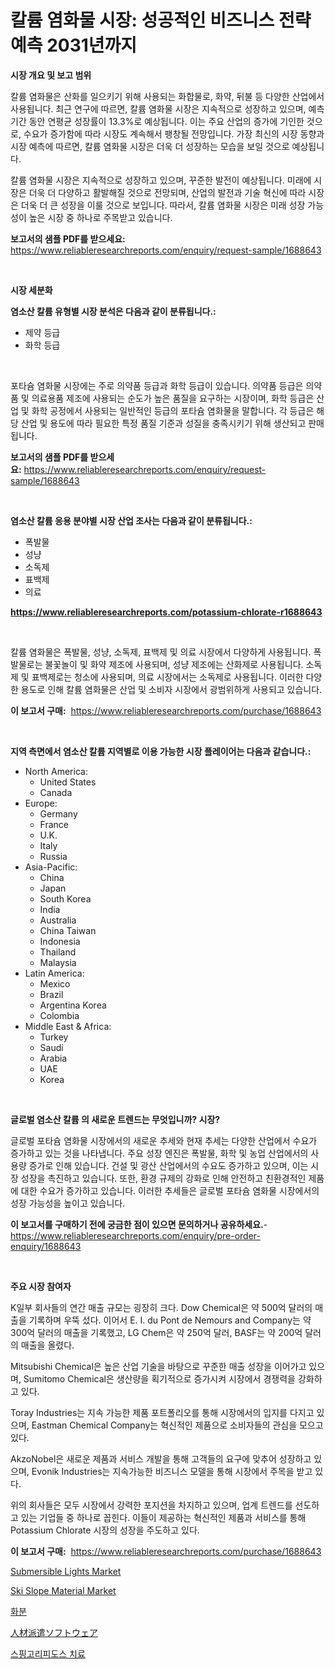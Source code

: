 <p><h1>칼륨 염화물 시장: 성공적인 비즈니스 전략 예측 2031년까지</h1></p><p><strong>시장 개요 및 보고 범위</strong></p>
<p><p>칼륨 염화물은 산화를 일으키기 위해 사용되는 화합물로, 화약, 뒤불 등 다양한 산업에서 사용됩니다. 최근 연구에 따르면, 칼륨 염화물 시장은 지속적으로 성장하고 있으며, 예측 기간 동안 연평균 성장률이 13.3%로 예상됩니다. 이는 주요 산업의 증가에 기인한 것으로, 수요가 증가함에 따라 시장도 계속해서 팽창될 전망입니다. 가장 최신의 시장 동향과 시장 예측에 따르면, 칼륨 염화물 시장은 더욱 더 성장하는 모습을 보일 것으로 예상됩니다.</p><p>칼륨 염화물 시장은 지속적으로 성장하고 있으며, 꾸준한 발전이 예상됩니다. 미래에 시장은 더욱 더 다양하고 활발해질 것으로 전망되며, 산업의 발전과 기술 혁신에 따라 시장은 더욱 더 큰 성장을 이룰 것으로 보입니다. 따라서, 칼륨 염화물 시장은 미래 성장 가능성이 높은 시장 중 하나로 주목받고 있습니다.</p></p>
<p><strong>보고서의 샘플 PDF를 받으세요:</strong> <a href="https://www.reliableresearchreports.com/enquiry/request-sample/1688643">https://www.reliableresearchreports.com/enquiry/request-sample/1688643</a></p>
<p>&nbsp;</p>
<p><strong>시장 세분화</strong></p>
<p><strong>염소산 칼륨 유형별 시장 분석은 다음과 같이 분류됩니다.:</strong></p>
<p><ul><li>제약 등급</li><li>화학 등급</li></ul></p>
<p>&nbsp;</p>
<p><p>포타슘 염화물 시장에는 주로 의약품 등급과 화학 등급이 있습니다. 의약품 등급은 의약품 및 의료용품 제조에 사용되는 순도가 높은 품질을 요구하는 시장이며, 화학 등급은 산업 및 화학 공정에서 사용되는 일반적인 등급의 포타슘 염화물을 말합니다. 각 등급은 해당 산업 및 용도에 따라 필요한 특정 품질 기준과 성질을 충족시키기 위해 생산되고 판매됩니다.</p></p>
<p><strong>보고서의 샘플 PDF를 받으세요:</strong>&nbsp;<a href="https://www.reliableresearchreports.com/enquiry/request-sample/1688643">https://www.reliableresearchreports.com/enquiry/request-sample/1688643</a></p>
<p>&nbsp;</p>
<p><strong> 염소산 칼륨 응용 분야별 시장 산업 조사는 다음과 같이 분류됩니다.:</strong></p>
<p><ul><li>폭발물</li><li>성냥</li><li>소독제</li><li>표백제</li><li>의료</li></ul></p>
<p><strong><a href="https://www.reliableresearchreports.com/potassium-chlorate-r1688643">https://www.reliableresearchreports.com/potassium-chlorate-r1688643</a></strong></p>
<p>&nbsp;</p>
<p><p>칼륨 염화물은 폭발물, 성냥, 소독제, 표백제 및 의료 시장에서 다양하게 사용됩니다. 폭발물로는 불꽃놀이 및 화약 제조에 사용되며, 성냥 제조에는 산화제로 사용됩니다. 소독제 및 표백제로는 청소에 사용되며, 의료 시장에서는 소독제로 사용됩니다. 이러한 다양한 용도로 인해 칼륨 염화물은 산업 및 소비자 시장에서 광범위하게 사용되고 있습니다.</p></p>
<p><strong>이 보고서 구매:</strong>&nbsp; <a href="https://www.reliableresearchreports.com/purchase/1688643">https://www.reliableresearchreports.com/purchase/1688643</a></p>
<p>&nbsp;</p>
<p><strong>지역 측면에서 염소산 칼륨 지역별로 이용 가능한 시장 플레이어는 다음과 같습니다.:</strong></p>
<p><ul>
    <li>
        North America:
        <ul>
            <li>United States</li>
            <li>Canada</li>
        </ul>
    </li>
    <li>
        Europe:
        <ul>
            <li>Germany</li>
            <li>France</li>
            <li>U.K.</li>
            <li>Italy</li>
            <li>Russia</li>
        </ul>
    </li>
    <li>
        Asia-Pacific:
        <ul>
            <li>China</li>
            <li>Japan</li>
            <li>South Korea</li>
            <li>India</li>
            <li>Australia</li>
            <li>China Taiwan</li>
            <li>Indonesia</li>
            <li>Thailand</li>
            <li>Malaysia</li>
        </ul>
    </li>
    <li>
        Latin America:
        <ul>
            <li>Mexico</li>
            <li>Brazil</li>
            <li>Argentina Korea</li>
            <li>Colombia</li>
        </ul>
    </li>
    <li>
        Middle East & Africa:
        <ul>
            <li>Turkey</li>
            <li>Saudi</li>
            <li>Arabia</li>
            <li>UAE</li>
            <li>Korea</li>
        </ul>
    </li>
    </ul></p>
<p>&nbsp;</p>
<p><strong>글로벌 염소산 칼륨 의 새로운 트렌드는 무엇입니까? 시장?</strong></p>
<p><p>글로벌 포타슘 염화물 시장에서의 새로운 추세와 현재 추세는 다양한 산업에서 수요가 증가하고 있는 것을 나타냅니다. 주요 성장 엔진은 폭발물, 화학 및 농업 산업에서의 사용량 증가로 인해 있습니다. 건설 및 광산 산업에서의 수요도 증가하고 있으며, 이는 시장 성장을 촉진하고 있습니다. 또한, 환경 규제의 강화로 인해 안전하고 친환경적인 제품에 대한 수요가 증가하고 있습니다. 이러한 추세들은 글로벌 포타슘 염화물 시장에서의 성장 가능성을 높이고 있습니다.</p></p>
<p><strong>이 보고서를 구매하기 전에 궁금한 점이 있으면 문의하거나 공유하세요.</strong>- <a href="https://www.reliableresearchreports.com/enquiry/pre-order-enquiry/1688643">https://www.reliableresearchreports.com/enquiry/pre-order-enquiry/1688643</a></p>
<p>&nbsp;</p>
<p><strong>주요 시장 참여자</strong></p>
<p><p>K일부 회사들의 연간 매출 규모는 굉장히 크다. Dow Chemical은 약 500억 달러의 매출을 기록하며 우뚝 섰다. 이어서 E. I. du Pont de Nemours and Company는 약 300억 달러의 매출을 기록했고, LG Chem은 약 250억 달러, BASF는 약 200억 달러의 매출을 올렸다. </p><p>Mitsubishi Chemical은 높은 산업 기술을 바탕으로 꾸준한 매출 성장을 이어가고 있으며, Sumitomo Chemical은 생산량을 획기적으로 증가시켜 시장에서 경쟁력을 강화하고 있다. </p><p>Toray Industries는 지속 가능한 제품 포트폴리오를 통해 시장에서의 입지를 다지고 있으며, Eastman Chemical Company는 혁신적인 제품으로 소비자들의 관심을 모으고 있다. </p><p>AkzoNobel은 새로운 제품과 서비스 개발을 통해 고객들의 요구에 맞추어 성장하고 있으며, Evonik Industries는 지속가능한 비즈니스 모델을 통해 시장에서 주목을 받고 있다. </p><p>위의 회사들은 모두 시장에서 강력한 포지션을 차지하고 있으며, 업계 트렌드를 선도하고 있는 기업들 중 하나로 꼽힌다. 이들이 제공하는 혁신적인 제품과 서비스를 통해 Potassium Chlorate 시장의 성장을 주도하고 있다.</p></p>
<p><strong>이 보고서 구매:</strong>&nbsp;&nbsp;<a href="https://www.reliableresearchreports.com/purchase/1688643">https://www.reliableresearchreports.com/purchase/1688643</a></p>
<p><p><a href="https://view.publitas.com/reportprime-1/submersible-lights-market-furnishes-information-on-market-share-market-trends-and-market-growth/">Submersible Lights Market</a></p><p><a href="https://issuu.com/reportprime-2/docs/ski-slope-material-market-size-2030.pptx">Ski Slope Material Market</a></p><p><a href="https://github.com/rcabello548/Market-Research-Report-List-1/blob/main/816394041344.md">화분</a></p><p><a href="https://github.com/dadanedu33/Market-Research-Report-List-1/blob/main/703832045105.md">人材派遣ソフトウェア</a></p><p><a href="https://medium.com/@raisin7568/%EC%8A%A4%ED%95%91%EA%B3%A0%EB%A6%AC%ED%94%BC%EB%8F%84%EC%8A%A4%EC%A6%9D-%EC%B9%98%EB%A3%8C-%EC%8B%9C%EC%9E%A5-%EA%B7%9C%EB%AA%A8-cagr-%ED%8A%B8%EB%A0%8C%EB%93%9C-2024-2030-8e42b527a9ea">스핑고리피도스 치료</a></p></p>